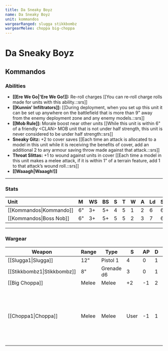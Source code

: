 ```yaml
---
title: Da Sneaky Boyz
name: Da Sneaky Boyz
unit: kommandos
wargearRanged: slugga stikkbombz
wargearMelee: choppa big-choppa
---
```


# Da Sneaky Boyz
## Kommandos
### Abilities
- **[[Ere We Go\|'Ere We Go!]]:** Re-roll charges [[You can re-roll charge rolls made for units with this ability.::srs]]
- **[[Kunnin' Infiltrators]]:** [[During deployment, when you set up this unit it can be set up anywhere on the battlefield that is more than 9" away from the enemy deployment zone and any enemy models.::srs]]
- **[[Mob Rule]]:** Morale boost near other units [[While this unit is within 6" of a friendly \<CLAN> MOB unit that is not under half strength, this unit is never considered to be under half strength::srs]]
- **Sneaky Gitz:** +2 to cover saves [[Each time an attack is allocated to a model in this unit while it is receiving the benefits of cover, add an additional 2 to any armour saving throw made against that attack.::srs]]
- **Throat Slittas:** +1 to wound against units in cover [[Each time a model in this unit makes a melee attack, if it is within 1" of a terrain feature, add 1 to that attack’s wound roll.::srs]]
- **[[Waaagh\|Waaagh!]]**

---

### Stats

| Unit                    | M   | WS  | BS  | S   | T   | W   | A   | Ld  | Sv  |
|:----------------------- |:--- |:--- |:--- |:--- |:--- |:--- |:--- |:--- |:--- |
| [[Kommandos\|Kommando]] | 6"  | 3+  | 5+  | 4   | 5   | 1   | 2   | 6   | 6+  |
| [[Kommandos\|Boss Nob]] | 6"  | 3+  | 5+  | 5   | 5   | 2   | 3   | 7   | 6+  |

---

### Wargear

| Weapon | Range | Type | S   | AP  | D   | Abilities |
| ------ | ----- | ---- | --- | --- | --- | --------- |
| [[Slugga1\|Slugga]] | 12"   | Pistol 1 | 4   | 0   | 1   | -         |
| [[Stikkbombz1\|Stikkbombz]] | 8"    | Grenade d6 | 3   | 0   | 1   | Blast     |
| [[Big Choppa]] | Melee | Melee | +2  | -1  | 2   | -         | 
| [[Choppa1\|Choppa]] | Melee | Melee | User | -1  | 1   | One extra attack [[Each time the bearer fights, it can make 1 additional attack with this weapon.::srs]] | 
